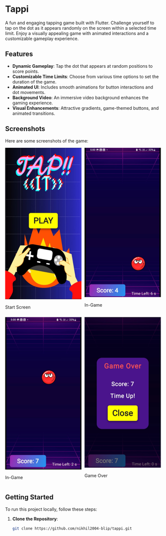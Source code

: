 # Tappi

A fun and engaging tapping game built with Flutter. Challenge yourself to tap on the dot as it appears randomly on the screen within a selected time limit. Enjoy a visually appealing game with animated interactions and a customizable gameplay experience.

## Features

- **Dynamic Gameplay**: Tap the dot that appears at random positions to score points.
- **Customizable Time Limits**: Choose from various time options to set the duration of the game.
- **Animated UI**: Includes smooth animations for button interactions and dot movements.
- **Background Video**: An immersive video background enhances the gaming experience.
- **Visual Enhancements**: Attractive gradients, game-themed buttons, and animated transitions.

## Screenshots

Here are some screenshots of the game:

<div style="display: grid; grid-template-columns: repeat(2, 2fr); gap: 10px;">

  <div>
    <img src="assets/images/1.jpg" alt="Start Screen" style="width: 100%; height: auto;">
    <p>Start Screen</p>
  </div>
  
  <div>
    <img src="assets/images/2.jpg" alt="In-Game" style="width: 100%; height: auto;">
    <p>In-Game</p>
  </div>
  
  <div>
    <img src="assets/images/3.jpg" alt="In-Game" style="width: 100%; height: auto;">
    <p>In-Game</p>
  </div>
  
  <div>
    <img src="assets/images/4.jpg" alt="Game Over" style="width: 100%; height: auto;">
    <p>Game Over</p>
  </div>

</div>



## Getting Started

To run this project locally, follow these steps:

1. **Clone the Repository**:
   ```bash
   git clone https://github.com/nikhil2004-blip/tappi.git

